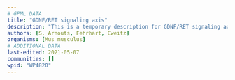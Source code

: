 ```yaml
---
# GPML DATA
title: "GDNF/RET signaling axis"
description: "This is a temporary description for GDNF/RET signaling axis"
authors: [S. Arnouts, Fehrhart, Eweitz]
organisms: [Mus musculus]
# ADDITIONAL DATA
last-edited: 2021-05-07
communities: []
wpid: "WP4820"
---
```

